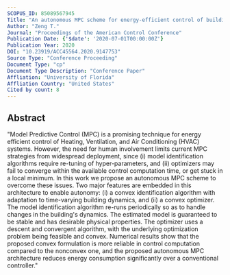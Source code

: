 ```yaml
---
SCOPUS_ID: 85089567945
Title: "An autonomous MPC scheme for energy-efficient control of building HVAC systems"
Author: "Zeng T."
Journal: "Proceedings of the American Control Conference"
Publication Date: {'$date': '2020-07-01T00:00:00Z'}
Publication Year: 2020
DOI: "10.23919/ACC45564.2020.9147753"
Source Type: "Conference Proceeding"
Document Type: "cp"
Document Type Description: "Conference Paper"
Affliation: "University of Florida"
Affliation Country: "United States"
Cited by count: 8
---
```


## Abstract
"Model Predictive Control (MPC) is a promising technique for energy efficient control of Heating, Ventilation, and Air Conditioning (HVAC) systems. However, the need for human involvement limits current MPC strategies from widespread deployment, since (i) model identification algorithms require re-tuning of hyper-parameters, and (ii) optimizers may fail to converge within the available control computation time, or get stuck in a local minimum. In this work we propose an autonomous MPC scheme to overcome these issues. Two major features are embedded in this architecture to enable autonomy: (i) a convex identification algorithm with adaptation to time-varying building dynamics, and (ii) a convex optimizer. The model identification algorithm re-runs periodically so as to handle changes in the building's dynamics. The estimated model is guaranteed to be stable and has desirable physical properties. The optimizer uses a descent and convergent algorithm, with the underlying optimization problem being feasible and convex. Numerical results show that the proposed convex formulation is more reliable in control computation compared to the nonconvex one, and the proposed autonomous MPC architecture reduces energy consumption significantly over a conventional controller."

